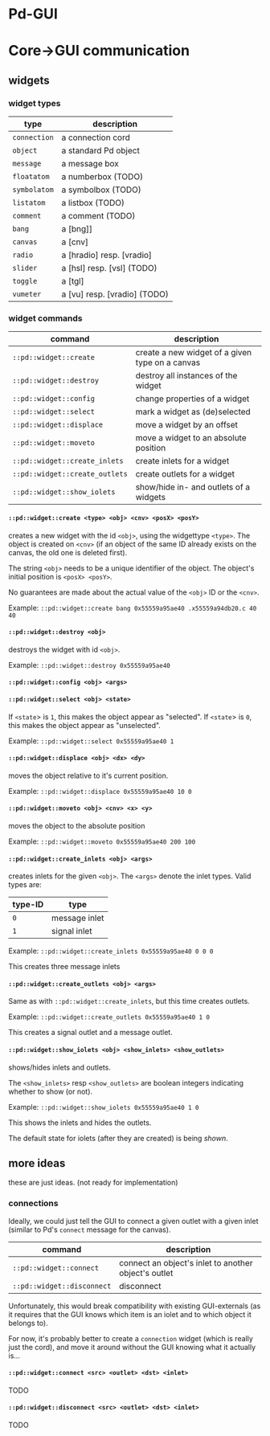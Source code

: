 Pd-GUI
======

# Core->GUI communication


## widgets

### widget types

| type          | description |
|---------------|-------------|
| `connection`  | a connection cord |
| `object`      | a standard Pd object |
| `message`     | a message box |
| `floatatom`   | a numberbox (TODO) |
| `symbolatom`  | a symbolbox (TODO) |
| `listatom`    | a listbox (TODO) |
| `comment`     | a comment (TODO) |
| `bang`        | a [bng]] |
| `canvas`      | a [cnv] |
| `radio`       | a [hradio] resp. [vradio] |
| `slider`      | a [hsl] resp. [vsl] (TODO) |
| `toggle`      | a [tgl] |
| `vumeter`     | a [vu] resp. [vradio] (TODO) |



### widget commands

| command                        | description |
|--------------------------------|-------------|
| `::pd::widget::create`         | create a new widget of a given type on a canvas |
| `::pd::widget::destroy`        | destroy all instances of the widget |
| `::pd::widget::config`         | change properties of a widget |
| `::pd::widget::select`         | mark a widget as (de)selected |
| `::pd::widget::displace`       | move a widget by an offset |
| `::pd::widget::moveto`         | move a widget to an absolute position |
| `::pd::widget::create_inlets`  | create inlets for a widget |
| `::pd::widget::create_outlets` | create outlets for a widget |
| `::pd::widget::show_iolets`    | show/hide in- and outlets of a widgets |


#### `::pd::widget::create <type> <obj> <cnv> <posX> <posY>`

creates a new widget with the id `<obj>`,
using the widgettype `<type>`.
The object is created on `<cnv>`
(if an object of the same ID already exists on the canvas, the old one is deleted first).

The string `<obj>` needs to be a unique identifier of the object.
The object's initial position is `<posX> <posY>`.

No guarantees are made about the actual value of the `<obj>` ID or the `<cnv>`.

Example: `::pd::widget::create bang 0x55559a95ae40 .x55559a94db20.c 40 40`

#### `::pd::widget::destroy <obj>`

destroys the widget with id `<obj>`.


Example: `::pd::widget::destroy 0x55559a95ae40`

#### `::pd::widget::config <obj> <args>`



#### `::pd::widget::select <obj> <state>`

If `<state`> is `1`, this makes the object appear as "selected".
If `<state`> is `0`, this makes the object appear as "unselected".

Example: `::pd::widget::select 0x55559a95ae40 1`


#### `::pd::widget::displace <obj> <dx> <dy>`

moves the object relative to it's current position.

Example: `::pd::widget::displace 0x55559a95ae40 10 0`


#### `::pd::widget::moveto <obj> <cnv> <x> <y>`

moves the object to the absolute position

Example: `::pd::widget::moveto 0x55559a95ae40 200 100`


#### `::pd::widget::create_inlets <obj> <args>`

creates inlets for the given `<obj>`.
The `<args>` denote the inlet types.
Valid types are:

| type-ID | type          |
|---------|---------------|
| `0`     | message inlet |
| `1`     | signal inlet  |


Example: `::pd::widget::create_inlets 0x55559a95ae40 0 0 0`

This creates three message inlets

#### `::pd::widget::create_outlets <obj> <args>`

Same as with `::pd::widget::create_inlets`, but this time creates outlets.

Example: `::pd::widget::create_outlets 0x55559a95ae40 1 0`

This creates a signal outlet and a message outlet.

#### `::pd::widget::show_iolets <obj> <show_inlets> <show_outlets>`

shows/hides inlets and outlets.

The `<show_inlets>` resp  `<show_outlets>` are boolean integers indicating whether to show (or not).

Example: `::pd::widget::show_iolets 0x55559a95ae40 1 0`

This shows the inlets and hides the outlets.

The default state for iolets (after they are created) is being *shown*.

## more ideas

these are just ideas. (not ready for implementation)

### connections
Ideally, we could just tell the GUI to connect a given outlet with a given inlet
(similar to Pd's `connect` message for the canvas).

| command                        | description |
|--------------------------------|-------------|
| `::pd::widget::connect`        | connect an object's inlet to another object's outlet |
| `::pd::widget::disconnect`     | disconnect |

Unfortunately, this would break compatibility with existing GUI-externals
(as it requires that the GUI knows which item is an iolet and to which object
it belongs to).

For now, it's probably better to create a `connection` widget (which is really
just the cord), and move it around without the GUI knowing what it actually is...

#### `::pd::widget::connect <src> <outlet> <dst> <inlet>`
TODO

#### `::pd::widget::disconnect <src> <outlet> <dst> <inlet>`
TODO
